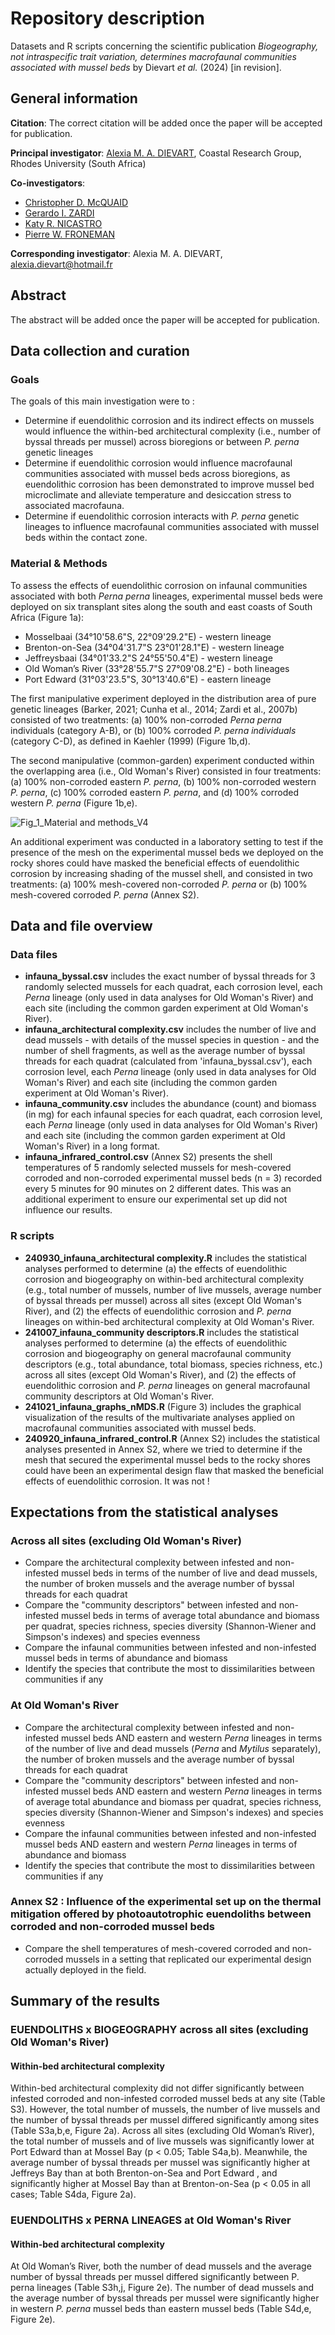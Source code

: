 # Repository description

Datasets and R scripts concerning the scientific publication _Biogeography, not intraspecific trait variation, determines macrofaunal communities associated with mussel beds_ by Dievart _et al._ (2024) [in revision].
  
## General information

**Citation**: The correct citation will be added once the paper will be accepted for publication.

**Principal investigator**: [Alexia M. A. DIEVART](https://scholar.google.com/citations?user=1CQgX5kAAAAJ&hl=fr&oi=ao), Coastal Research Group, Rhodes University (South Africa)

**Co-investigators**:
* [Christopher D. McQUAID](https://scholar.google.com/citations?user=uNl9g6wAAAAJ&hl=fr&oi=ao)
* [Gerardo I. ZARDI](https://scholar.google.com/citations?user=s8019k0AAAAJ&hl=fr&oi=ao)
* [Katy R. NICASTRO](https://scholar.google.com/citations?user=UUOXLPcAAAAJ&hl=fr&oi=ao)
* [Pierre W. FRONEMAN](https://scholar.google.com/citations?user=G5tEQu4AAAAJ&hl=fr&oi=ao)

**Corresponding investigator**: Alexia M. A. DIEVART, alexia.dievart@hotmail.fr

## Abstract
The abstract will be added once the paper will be accepted for publication.

## Data collection and curation

### Goals
The goals of this main investigation were to :
* Determine if euendolithic corrosion and its indirect effects on mussels would influence the within-bed architectural complexity (i.e., number of byssal threads per mussel) across bioregions or between _P. perna_ genetic lineages
* Determine if euendolithic corrosion would influence macrofaunal communities associated with mussel beds across bioregions, as euendolithic corrosion has been demonstrated to improve mussel bed microclimate and alleviate temperature and desiccation stress to associated macrofauna.
* Determine if euendolithic corrosion interacts with _P. perna_ genetic lineages to influence macrofaunal communities associated with mussel beds within the contact zone. 

### Material & Methods

To assess the effects of euendolithic corrosion on infaunal communities associated with both *Perna perna* lineages, experimental mussel beds were deployed on six transplant sites along the south and east coasts of South Africa (Figure 1a):
* Mosselbaai (34°10'58.6"S, 22°09'29.2"E) - western lineage
* Brenton-on-Sea (34°04'31.7"S 23°01'28.1"E) - western lineage
* Jeffreysbaai (34°01'33.2"S 24°55'50.4"E) - western lineage
* Old Woman’s River (33°28'55.7"S 27°09'08.2"E) - both lineages
* Port Edward (31°03'23.5"S, 30°13'40.6"E) - eastern lineage
  

The first manipulative experiment deployed in the distribution area of pure genetic lineages (Barker, 2021; Cunha et al., 2014; Zardi et al., 2007b) consisted of two treatments: (a) 100% non-corroded *Perna perna* individuals (category A-B), or (b) 100% corroded *P. perna individuals* (category C-D), as defined in Kaehler (1999) (Figure 1b,d). 

The second manipulative (common-garden) experiment conducted within the overlapping area (i.e., Old Woman's River) consisted in four treatments: (a) 100% non-corroded eastern *P. perna*, (b) 100% non-corroded western *P. perna*, (c) 100% corroded eastern *P. perna*, and (d) 100% corroded western *P. perna* (Figure 1b,e). 

![Fig_1_Material and methods_V4](https://github.com/user-attachments/assets/1580c0ca-154e-4e6d-8bcb-f1605b17f64d)

An additional experiment was conducted in a laboratory setting to test if the presence of the mesh on the experimental mussel beds we deployed on the rocky shores could have masked the beneficial effects of euendolithic corrosion by increasing shading of the mussel shell, and consisted in two treatments: (a) 100% mesh-covered non-corroded _P. perna_ or (b) 100% mesh-covered corroded _P. perna_ (Annex S2).

## Data and file overview

### Data files

* **infauna_byssal.csv** includes the exact number of byssal threads for 3 randomly selected mussels for each quadrat, each corrosion level, each *Perna* lineage (only used in data analyses for Old Woman's River) and each site (including the common garden experiment at Old Woman's River). 
* **infauna_architectural complexity.csv** includes the number of live and dead mussels - with details of the mussel species in question - and the number of shell fragments, as well as the average number of byssal threads for each quadrat (calculated from 'infauna_byssal.csv'), each corrosion level, each *Perna* lineage (only used in data analyses for Old Woman's River) and each site (including the common garden experiment at Old Woman's River). 
* **infauna_community.csv** includes the abundance (count) and biomass (in mg) for each infaunal species for each quadrat, each corrosion level, each *Perna* lineage (only used in data analyses for Old Woman's River) and each site (including the common garden experiment at Old Woman's River) in a long format.
* **infauna_infrared_control.csv** (Annex S2) presents the shell temperatures of 5 randomly selected mussels for mesh-covered corroded and non-corroded experimental mussel beds (n = 3) recorded every 5 minutes for 90 minutes on 2 different dates. This was an additional experiment to ensure our experimental set up did not influence our results.


### R scripts

* **240930_infauna_architectural complexity.R** includes the statistical analyses performed to determine (a) the effects of euendolithic corrosion and biogeography on within-bed architectural complexity (e.g., total number of mussels, number of live mussels, average number of byssal threads per mussel) across all sites (except Old Woman's River), and (2) the effects of euendolithic corrosion and _P. perna_ lineages on within-bed architectural complexity at Old Woman's River.
* **241007_infauna_community descriptors.R** includes the statistical analyses performed to determine (a) the effects of euendolithic corrosion and biogeography on general macrofaunal community descriptors (e.g., total abundance, total biomass, species richness, etc.) across all sites (except Old Woman's River), and (2) the effects of euendolithic corrosion and _P. perna_ lineages on general macrofaunal community descriptors at Old Woman's River.
* **241021_infauna_graphs_nMDS.R** (Figure 3) includes the graphical visualization of the results of the multivariate analyses applied on macrofaunal communities associated with mussel beds.
* **240920_infauna_infrared_control.R** (Annex S2) includes the statistical analyses presented in Annex S2, where we tried to determine if the mesh that secured the experimental mussel beds to the rocky shores could have been an experimental design flaw that masked the beneficial effects of euendolithic corrosion. It was not ! 

## Expectations from the statistical analyses

### Across all sites (excluding Old Woman's River)

* Compare the architectural complexity between infested and non-infested mussel beds in terms of the number of live and dead mussels, the number of broken mussels and the average number of byssal threads for each quadrat
* Compare the "community descriptors" between infested and non-infested mussel beds in terms of average total abundance and biomass per quadrat, species richness, species diversity (Shannon-Wiener and Simpson's indexes) and species evenness
* Compare the infaunal communities between infested and non-infested mussel beds in terms of abundance and biomass
* Identify the species that contribute the most to dissimilarities between communities if any

### At Old Woman's River

* Compare the architectural complexity between infested and non-infested mussel beds AND eastern and western *Perna* lineages in terms of the number of live and dead mussels (*Perna* and *Mytilus* separately), the number of broken mussels and the average number of byssal threads for each quadrat
* Compare the "community descriptors" between infested and non-infested mussel beds AND eastern and western *Perna* lineages in terms of average total abundance and biomass per quadrat, species richness, species diversity (Shannon-Wiener and Simpson's indexes) and species evenness
* Compare the infaunal communities between infested and non-infested mussel beds AND eastern and western *Perna* lineages in terms of abundance and biomass
* Identify the species that contribute the most to dissimilarities between communities if any

### Annex S2 : Influence of the experimental set up on the thermal mitigation offered by photoautotrophic euendoliths between corroded and non-corroded mussel beds
* Compare the shell temperatures of mesh-covered corroded and non-corroded mussels in a setting that replicated our experimental design actually deployed in the field.

## Summary of the results

### EUENDOLITHS x BIOGEOGRAPHY across all sites (excluding Old Woman's River)

#### Within-bed architectural complexity
Within-bed architectural complexity did not differ significantly between infested corroded and non-infested corroded mussel beds at any site (Table S3). However, the total number of mussels, the number of live mussels and the number of byssal threads per mussel differed significantly among sites (Table S3a,b,e, Figure 2a). Across all sites (excluding Old Woman’s River), the total number of mussels and of live mussels was significantly lower at Port Edward than at Mossel Bay (p < 0.05; Table S4a,b).  Meanwhile, the average number of byssal threads per mussel was significantly higher at Jeffreys Bay than at both Brenton-on-Sea and Port Edward , and significantly higher at Mossel Bay than at Brenton-on-Sea (p  <  0.05 in all cases; Table S4da, Figure 2a). 

### EUENDOLITHS x PERNA LINEAGES at Old Woman's River

#### Within-bed architectural complexity
At Old Woman’s River, both the number of dead mussels and the average number of byssal threads per mussel differed significantly between P. perna lineages (Table S3h,j, Figure 2e). The number of dead mussels and the average number of byssal threads per mussel were significantly higher in western _P. perna_ mussel beds than eastern mussel beds (Table S4d,e, Figure 2e).
